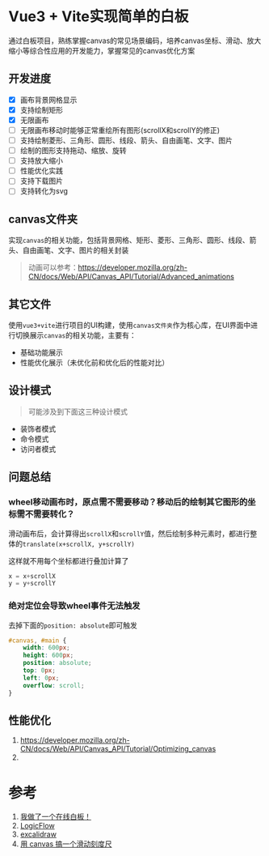 # Vue3 + Vite实现简单的白板

通过白板项目，熟练掌握canvas的常见场景编码，培养canvas坐标、滑动、放大缩小等综合性应用的开发能力，掌握常见的canvas优化方案

## 开发进度
- [x]  画布背景网格显示
- [x]  支持绘制矩形
- [x]  无限画布
- [ ]  无限画布移动时能够正常重绘所有图形(scrollX和scrollY的修正)
- [ ]  支持绘制菱形、三角形、圆形、线段、箭头、自由画笔、文字、图片
- [ ]  绘制的图形支持拖动、缩放、旋转
- [ ]  支持放大缩小
- [ ]  性能优化实践
- [ ]  支持下载图片
- [ ]  支持转化为svg

## canvas文件夹

实现`canvas`的相关功能，包括背景网格、矩形、菱形、三角形、圆形、线段、箭头、自由画笔、文字、图片的相关封装

> 动画可以参考：https://developer.mozilla.org/zh-CN/docs/Web/API/Canvas_API/Tutorial/Advanced_animations

## 其它文件

使用`vue3+vite`进行项目的UI构建，使用`canvas文件夹`作为核心库，在UI界面中进行切换展示`canvas`的相关功能，主要有：

- 基础功能展示
- 性能优化展示（未优化前和优化后的性能对比）


## 设计模式

> 可能涉及到下面这三种设计模式

- 装饰者模式
- 命令模式
- 访问者模式



## 问题总结

### wheel移动画布时，原点需不需要移动？移动后的绘制其它图形的坐标需不需要转化？

滑动画布后，会计算得出`scrollX`和`scrollY`值，然后绘制多种元素时，都进行整体的`translate(x+scrollX, y+scrollY)`

这样就不用每个坐标都进行叠加计算了

```js
x = x+scrollX
y = y+scrollY
```

### 绝对定位会导致wheel事件无法触发

去掉下面的`position: absolute`即可触发

```css
#canvas, #main {
    width: 600px;
    height: 600px;
    position: absolute;
    top: 0px;
    left: 0px;
    overflow: scroll;
}
```

## 性能优化
1. https://developer.mozilla.org/zh-CN/docs/Web/API/Canvas_API/Tutorial/Optimizing_canvas
2. 


# 参考
1. [我做了一个在线白板！](https://juejin.cn/post/7091276963146530847)
2. [LogicFlow](https://github.com/didi/LogicFlow)
3. [excalidraw](https://github.com/excalidraw/excalidraw)
4. [用 canvas 搞一个滑动刻度尺](https://juejin.cn/post/6962152799601688613)